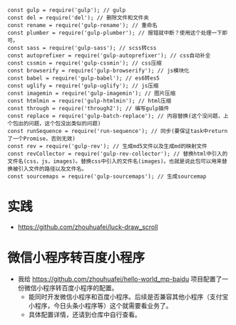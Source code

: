 ```
const gulp = require('gulp'); // gulp
const del = require('del'); // 删除文件和文件夹
const rename = require('gulp-rename'); // 重命名
const plumber = require('gulp-plumber'); // 报错就中断？使用这个处理一下即可。
const sass = require('gulp-sass'); // scss转css
const autoprefixer = require('gulp-autoprefixer'); // css自动补全
const cssmin = require('gulp-cssmin'); // css压缩
const browserify = require('gulp-browserify'); // js模块化
const babel = require('gulp-babel'); // es6转es5
const uglify = require('gulp-uglify'); // js压缩
const imagemin = require('gulp-imagemin'); // 图片压缩
const htmlmin = require('gulp-htmlmin'); // html压缩
const through = require('through2'); // 编写gulp插件
const replace = require('gulp-batch-replace'); // 内容替换(这个没问题，上个包出的问题，这个包没出类似的问题)
const runSequence = require('run-sequence'); // 同步(要保证task中return了一个Promise，否则无效)
const rev = require('gulp-rev'); // 生成md5文件以及生成md的映射文件
const revCollector = require('gulp-rev-collector'); // 替换html中引入的文件名(css，js，images)。替换css中引入的文件名(images)。也就是说此包可以用来替换被引入文件的路径以及文件名。
const sourcemaps = require('gulp-sourcemaps'); // 生成sourcemap
```

# 实践
* https://github.com/zhouhuafei/luck-draw_scroll

# 微信小程序转百度小程序
* 我给 https://github.com/zhouhuafei/hello-world_mp-baidu 项目配置了一份微信小程序转百度小程序的配置。
    - 能同时开发微信小程序和百度小程序。后续是否兼容其他小程序（支付宝小程序，今日头条小程序等）这个就需要看业务了。
    - 具体配置详情，还请到仓库中自行查看。
